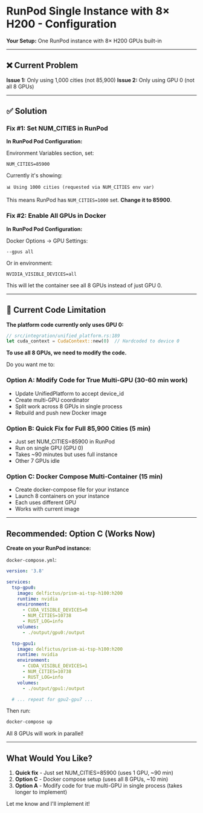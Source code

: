 # RunPod Single Instance with 8× H200 - Configuration

**Your Setup:** One RunPod instance with 8× H200 GPUs built-in

---

## ❌ Current Problem

**Issue 1:** Only using 1,000 cities (not 85,900)
**Issue 2:** Only using GPU 0 (not all 8 GPUs)

---

## ✅ Solution

### Fix #1: Set NUM_CITIES in RunPod

**In RunPod Pod Configuration:**

Environment Variables section, set:
```
NUM_CITIES=85900
```

Currently it's showing:
```
📊 Using 1000 cities (requested via NUM_CITIES env var)
```

This means RunPod has `NUM_CITIES=1000` set. **Change it to 85900**.

### Fix #2: Enable All GPUs in Docker

**In RunPod Pod Configuration:**

Docker Options → GPU Settings:
```
--gpus all
```

Or in environment:
```
NVIDIA_VISIBLE_DEVICES=all
```

This will let the container see all 8 GPUs instead of just GPU 0.

---

## 🔧 Current Code Limitation

**The platform code currently only uses GPU 0:**

```rust
// src/integration/unified_platform.rs:189
let cuda_context = CudaContext::new(0)  // Hardcoded to device 0
```

**To use all 8 GPUs, we need to modify the code.**

Do you want me to:

### Option A: Modify Code for True Multi-GPU (30-60 min work)
- Update UnifiedPlatform to accept device_id
- Create multi-GPU coordinator
- Split work across 8 GPUs in single process
- Rebuild and push new Docker image

### Option B: Quick Fix for Full 85,900 Cities (5 min)
- Just set NUM_CITIES=85900 in RunPod
- Run on single GPU (GPU 0)
- Takes ~90 minutes but uses full instance
- Other 7 GPUs idle

### Option C: Docker Compose Multi-Container (15 min)
- Create docker-compose file for your instance
- Launch 8 containers on your instance
- Each uses different GPU
- Works with current image

---

## Recommended: Option C (Works Now)

**Create on your RunPod instance:**

`docker-compose.yml`:
```yaml
version: '3.8'

services:
  tsp-gpu0:
    image: delfictus/prism-ai-tsp-h100:h200
    runtime: nvidia
    environment:
      - CUDA_VISIBLE_DEVICES=0
      - NUM_CITIES=10738
      - RUST_LOG=info
    volumes:
      - ./output/gpu0:/output

  tsp-gpu1:
    image: delfictus/prism-ai-tsp-h100:h200
    runtime: nvidia
    environment:
      - CUDA_VISIBLE_DEVICES=1
      - NUM_CITIES=10738
      - RUST_LOG=info
    volumes:
      - ./output/gpu1:/output

  # ... repeat for gpu2-gpu7 ...
```

Then run:
```bash
docker-compose up
```

All 8 GPUs will work in parallel!

---

## What Would You Like?

1. **Quick fix** - Just set NUM_CITIES=85900 (uses 1 GPU, ~90 min)
2. **Option C** - Docker compose setup (uses all 8 GPUs, ~10 min)
3. **Option A** - Modify code for true multi-GPU in single process (takes longer to implement)

Let me know and I'll implement it!
